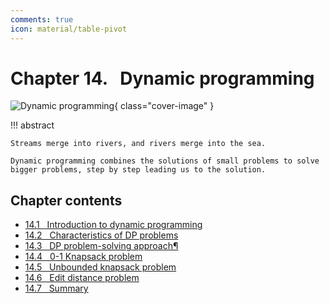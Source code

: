 ```yaml
---
comments: true
icon: material/table-pivot
---
```


# Chapter 14. &nbsp; Dynamic programming

![Dynamic programming](../assets/covers/chapter_dynamic_programming.jpg){ class="cover-image" }

!!! abstract

    Streams merge into rivers, and rivers merge into the sea.
    
    Dynamic programming combines the solutions of small problems to solve bigger problems, step by step leading us to the solution.

## Chapter contents

- [14.1 &nbsp; Introduction to dynamic programming](intro_to_dynamic_programming.md)
- [14.2 &nbsp; Characteristics of DP problems](dp_problem_features.md)
- [14.3 &nbsp; DP problem-solving approach¶](dp_solution_pipeline.md)
- [14.4 &nbsp; 0-1 Knapsack problem](knapsack_problem.md)
- [14.5 &nbsp; Unbounded knapsack problem](unbounded_knapsack_problem.md)
- [14.6 &nbsp; Edit distance problem](edit_distance_problem.md)
- [14.7 &nbsp; Summary](summary.md)
